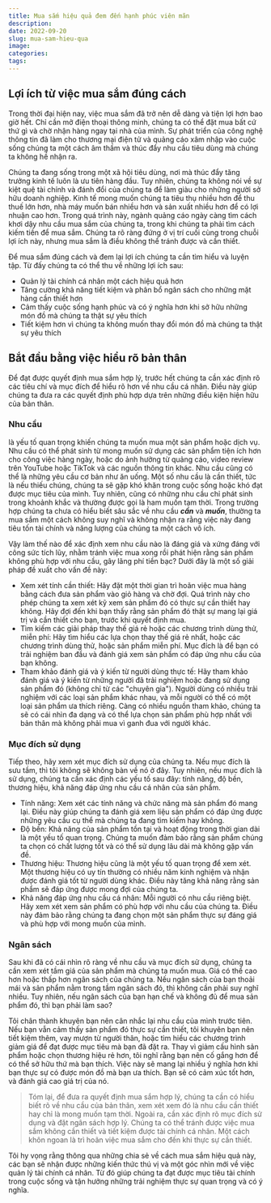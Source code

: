 ```yaml
---
title: Mua sắm hiệu quả đem đến hạnh phúc viên mãn
description:
date: 2022-09-20
slug: mua-sam-hieu-qua
image:
categories:
tags:
---
```


## Lợi ích từ việc mua sắm đúng cách

Trong thời đại hiện nay, việc mua sắm đã trở nên dễ dàng và tiện lợi hơn bao giờ hết. Chỉ cần mở điện thoại thông minh,
chúng ta có thể đặt mua bất cứ thứ gì và chờ nhận hàng ngay tại nhà của mình. Sự phát triển của công nghệ thông tin đã
làm cho thương
mại điện tử và quảng cáo xâm nhập vào cuộc sống chúng ta một cách âm thầm và thúc đẩy nhu cầu tiêu dùng mà chúng ta
không hề nhận ra.

Chúng ta đang sống trong một xã hội tiêu dùng, nơi mà thúc đẩy tăng trưởng kinh tế luôn là ưu tiên hàng đầu. Tuy nhiên,
chúng ta không nói về sự kiệt quệ tài chính và đánh đổi của chúng ta để làm giàu cho những người sở hữu doanh nghiệp.
Kinh tế mong muốn chúng ta tiêu thụ nhiều hơn để thu thuế lớn hơn, nhà máy muốn bán nhiều hơn và sản xuất nhiều hơn để
có lợi nhuận cao hơn. Trong quá trình này, ngành quảng cáo ngày càng tìm cách khơi dậy nhu cầu mua sắm của chúng ta,
trong khi chúng ta phải tìm cách kiếm tiền để mua sắm. Chúng ta rõ ràng đứng ở vị trí cuối cùng trong chuỗi lợi ích này,
nhưng mua sắm là điều không thể tránh được và cần thiết.

Để mua sắm đúng cách và đem lại lợi ích chúng ta cần tìm hiểu và luyện tập. Từ đấy chúng ta có thể thu về những lợi ích
sau:

* Quản lý tài chính cá nhân một cách hiệu quả hơn
* Tăng cường khả năng tiết kiệm và phân bổ ngân sách cho những mặt hàng cần thiết hơn
* Cảm thấy cuộc sống hạnh phúc và có ý nghĩa hơn khi sở hữu những món đồ mà chúng ta thật sự yêu thích
* Tiết kiệm hơn vì chúng ta không muốn thay đổi món đồ mà chúng ta thật sự yêu thích

## Bắt đầu bằng việc hiểu rõ bản thân

Để đạt được quyết định mua sắm hợp lý, trước hết chúng ta cần xác định rõ các tiêu chí và mục đích để hiểu rõ hơn về
nhu cầu cá nhân. Điều này giúp chúng ta đưa ra các quyết định phù hợp dựa trên những điều kiện hiện hữu của bản thân.

### Nhu cầu

là yếu tố quan trọng khiến chúng ta muốn mua một sản phẩm hoặc dịch vụ. Nhu cầu có thể phát sinh từ mong muốn sử
dụng các sản phẩm tiện ích hơn cho công việc hàng ngày, hoặc do ảnh hưởng từ quảng cáo, video review trên YouTube hoặc
TikTok và các nguồn thông tin khác. Nhu cầu cũng có thể là những yêu cầu cơ bản như ăn uống. Một số nhu cầu là cần
thiết, tức là nếu thiếu chúng, chúng ta sẽ gặp khó khăn trong cuộc sống hoặc khó đạt được mục tiêu của mình. Tuy nhiên,
cũng có những nhu cầu chỉ phát sinh trong khoảnh khắc và thường được gọi là ham muốn tạm thời. Trong trường hợp chúng ta
chưa có hiểu biết sâu sắc về nhu cầu ***cần*** và ***muốn***, thường ta mua sắm một cách không suy nghĩ và không nhận ra
rằng việc này đang tiêu tốn tài chính và năng lượng của chúng ta một cách vô ích.

Vậy làm thế nào để xác định xem nhu cầu nào là đáng giá và xứng đáng với công sức tích lũy, nhằm tránh việc mua xong rồi
phát hiện rằng sản phẩm không phù hợp với nhu cầu, gây lãng phí tiền bạc? Dưới đây là một số giải pháp đề xuất cho vấn
đề này:

* Xem xét tính cần thiết: Hãy đặt một thời gian trì hoãn việc mua hàng bằng cách đưa sản phẩm vào giỏ hàng và chờ đợi.
  Quá trình này cho phép chúng ta xem xét kỹ xem sản phẩm đó có thực sự cần thiết hay không. Hãy đợi đến khi bạn thấy
  rằng sản phẩm đó thật sự mang lại giá trị và cần thiết cho bạn, trước khi quyết định mua.
* Tìm kiếm các giải pháp thay thế giá rẻ hoặc các chương trình dùng thử, miễn phí: Hãy tìm hiểu các lựa chọn thay thế
  giá rẻ nhất, hoặc các chương trình dùng thử, hoặc sản phẩm miễn phí. Mục đích là để bạn có trải nghiệm ban đầu và đánh
  giá xem sản phẩm có đáp ứng nhu cầu của bạn không.
* Tham khảo đánh giá và ý kiến từ người dùng thực tế: Hãy tham khảo đánh giá và ý kiến từ những người đã trải nghiệm
  hoặc đang sử dụng sản phẩm đó (không chỉ từ các "chuyên gia"). Người dùng có nhiều trải nghiệm với các loại sản phẩm
  khác nhau, và mỗi người có thể có một loại sản phẩm ưa thích riêng. Càng có nhiều nguồn tham khảo, chúng ta sẽ có cái
  nhìn đa dạng và có thể lựa chọn sản phẩm phù hợp nhất với bản thân mà không phải mua vì ganh đua với người khác.

### Mục đích sử dụng

Tiếp theo, hãy xem xét mục đích sử dụng của chúng ta. Nếu mục đích là sưu tầm, thì tôi không sẽ không bàn về nó ở đây.
Tuy nhiên, nếu mục đích là sử dụng, chúng ta cần xác định các yếu tố sau đây: tính năng, độ bền, thương hiệu, khả năng
đáp ứng nhu cầu cá nhân của sản phẩm.

* Tính năng: Xem xét các tính năng và chức năng mà sản phẩm đó mang lại. Điều này giúp chúng ta đánh giá xem liệu sản
  phẩm có đáp ứng được những yêu cầu cụ thể mà chúng ta đang tìm kiếm hay không.
* Độ bền: Khả năng của sản phẩm tồn tại và hoạt động trong thời gian dài là một yếu tố quan trọng. Chúng ta muốn đảm bảo
  rằng sản phẩm chúng ta chọn có chất lượng tốt và có thể sử dụng lâu dài mà không gặp vấn đề.
* Thương hiệu: Thương hiệu cũng là một yếu tố quan trọng để xem xét. Một thương hiệu có uy tín thường có
  nhiều năm kinh nghiệm và nhận được đánh giá tốt từ người dùng khác. Điều này tăng khả năng rằng sản phẩm sẽ đáp ứng
  được mong đợi của chúng ta.
* Khả năng đáp ứng nhu cầu cá nhân: Mỗi người có nhu cầu riêng biệt. Hãy xem xét xem sản phẩm có phù hợp với nhu cầu của
  chúng ta. Điều này đảm bảo rằng chúng ta đang chọn một sản phẩm thực sự đáng giá và phù hợp với mong muốn của mình.

### Ngân sách

Sau khi đã có cái nhìn rõ ràng về nhu cầu và mục đích sử dụng, chúng ta cần xem xét tầm giá của sản phẩm mà chúng ta
muốn mua. Giá có thể cao hơn hoặc thấp hơn ngân sách của chúng ta. Nếu ngân sách của bạn thoải mái và sản phẩm nằm trong
tầm ngân sách đó, thì không cần phải suy nghĩ nhiều. Tuy nhiên, nếu ngân sách của bạn hạn chế và không đủ để mua sản
phẩm đó, thì bạn phải làm sao?

Tôi chân thành khuyên bạn nên cân nhắc lại nhu cầu của mình trước tiên. Nếu bạn vẫn cảm thấy sản phẩm đó thực sự cần
thiết, tôi khuyên bạn nên tiết kiệm thêm, vay mượn từ người thân, hoặc tìm hiểu các chương trình giảm giá để đạt được
mục tiêu mà bạn đã đặt ra. Thay vì giảm cấu hình sản phẩm hoặc chọn thương hiệu rẻ hơn, tôi nghĩ rằng bạn nên cố gắng
hơn để có thể sở hữu thứ mà bạn thích. Việc này sẽ mang lại nhiều ý nghĩa hơn khi bạn thực sự có được món đồ mà bạn ưa
thích. Bạn sẽ có cảm xúc tốt hơn, và đánh giá cao giá trị của nó.

> Tóm lại, để đưa ra quyết định mua sắm hợp lý, chúng ta cần có hiểu biết rõ về nhu cầu của bản thân, xem xét xem đó là
> nhu cầu cần thiết hay chỉ là mong muốn tạm thời. Ngoài ra, cần xác định rõ mục đích sử dụng và đặt ngân sách hợp lý.
> Chúng ta có thể tránh được việc mua sắm không cần thiết và tiết kiệm được tài chính cá nhân. Một cách khôn ngoan là
> trì hoãn việc mua sắm cho đến khi thực sự cần thiết.

Tôi hy vọng rằng thông qua những chia sẻ về cách mua sắm hiệu quả này, các bạn sẽ nhận được những kiến thức thú vị và
một góc nhìn mới về việc quản lý tài chính cá nhân. Từ đó giúp chúng ta đạt được mục tiêu tài chính trong cuộc sống và
tận hưởng những trải nghiệm thực sự quan trọng và có ý nghĩa.